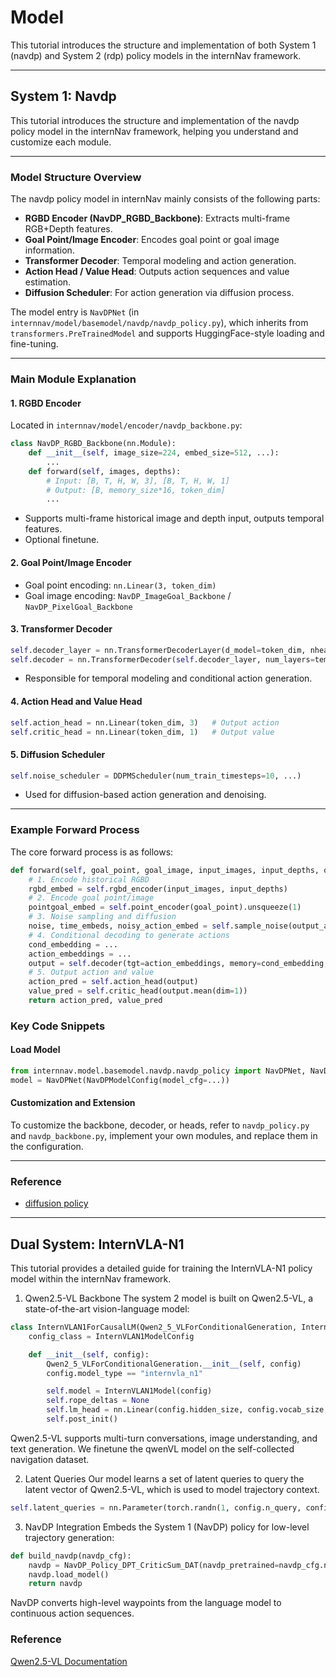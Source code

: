 # Model

This tutorial introduces the structure and implementation of both System 1 (navdp) and System 2 (rdp) policy models in the internNav framework.

---

## System 1: Navdp

<!-- navdp content start -->

This tutorial introduces the structure and implementation of the navdp policy model in the internNav framework, helping you understand and customize each module.

---

### Model Structure Overview

The navdp policy model in internNav mainly consists of the following parts:

- **RGBD Encoder (NavDP_RGBD_Backbone)**: Extracts multi-frame RGB+Depth features.
- **Goal Point/Image Encoder**: Encodes goal point or goal image information.
- **Transformer Decoder**: Temporal modeling and action generation.
- **Action Head / Value Head**: Outputs action sequences and value estimation.
- **Diffusion Scheduler**: For action generation via diffusion process.

The model entry is `NavDPNet` (in `internnav/model/basemodel/navdp/navdp_policy.py`), which inherits from `transformers.PreTrainedModel` and supports HuggingFace-style loading and fine-tuning.

---

### Main Module Explanation

#### 1. RGBD Encoder

Located in `internnav/model/encoder/navdp_backbone.py`:

```python
class NavDP_RGBD_Backbone(nn.Module):
    def __init__(self, image_size=224, embed_size=512, ...):
        ...
    def forward(self, images, depths):
        # Input: [B, T, H, W, 3], [B, T, H, W, 1]
        # Output: [B, memory_size*16, token_dim]
        ...
```

- Supports multi-frame historical image and depth input, outputs temporal features.
- Optional finetune.

#### 2. Goal Point/Image Encoder

- Goal point encoding: `nn.Linear(3, token_dim)`
- Goal image encoding: `NavDP_ImageGoal_Backbone` / `NavDP_PixelGoal_Backbone`

#### 3. Transformer Decoder

```python
self.decoder_layer = nn.TransformerDecoderLayer(d_model=token_dim, nhead=heads, ...)
self.decoder = nn.TransformerDecoder(self.decoder_layer, num_layers=temporal_depth)
```

- Responsible for temporal modeling and conditional action generation.

#### 4. Action Head and Value Head

```python
self.action_head = nn.Linear(token_dim, 3)   # Output action
self.critic_head = nn.Linear(token_dim, 1)   # Output value
```

#### 5. Diffusion Scheduler

```python
self.noise_scheduler = DDPMScheduler(num_train_timesteps=10, ...)
```

- Used for diffusion-based action generation and denoising.

---

### Example Forward Process

The core forward process is as follows:

```python
def forward(self, goal_point, goal_image, input_images, input_depths, output_actions, augment_actions):
    # 1. Encode historical RGBD
    rgbd_embed = self.rgbd_encoder(input_images, input_depths)
    # 2. Encode goal point/image
    pointgoal_embed = self.point_encoder(goal_point).unsqueeze(1)
    # 3. Noise sampling and diffusion
    noise, time_embeds, noisy_action_embed = self.sample_noise(output_actions)
    # 4. Conditional decoding to generate actions
    cond_embedding = ...
    action_embeddings = ...
    output = self.decoder(tgt=action_embeddings, memory=cond_embedding, tgt_mask=self.tgt_mask)
    # 5. Output action and value
    action_pred = self.action_head(output)
    value_pred = self.critic_head(output.mean(dim=1))
    return action_pred, value_pred
```

### Key Code Snippets

#### Load Model

```python
from internnav.model.basemodel.navdp.navdp_policy import NavDPNet, NavDPModelConfig
model = NavDPNet(NavDPModelConfig(model_cfg=...))
```

#### Customization and Extension

To customize the backbone, decoder, or heads, refer to `navdp_policy.py` and `navdp_backbone.py`, implement your own modules, and replace them in the configuration.

---

### Reference
- [diffusion policy](https://github.com/real-stanford/diffusion_policy)

<!-- navdp content end -->

---

## Dual System: InternVLA-N1
This tutorial provides a detailed guide for training the InternVLA-N1 policy model within the internNav framework.

1. Qwen2.5-VL Backbone
The system 2 model is built on Qwen2.5-VL, a state-of-the-art vision-language model:

```python
class InternVLAN1ForCausalLM(Qwen2_5_VLForConditionalGeneration, InternVLAN1MetaForCausalLM):
    config_class = InternVLAN1ModelConfig

    def __init__(self, config):
        Qwen2_5_VLForConditionalGeneration.__init__(self, config)
        config.model_type == "internvla_n1"

        self.model = InternVLAN1Model(config)
        self.rope_deltas = None
        self.lm_head = nn.Linear(config.hidden_size, config.vocab_size, bias=False)
        self.post_init()
```
Qwen2.5-VL supports multi-turn conversations, image understanding, and text generation. We finetune the qwenVL model on the self-collected navigation dataset.

2. Latent Queries
Our model learns a set of latent queries to query the latent vector of Qwen2.5-VL, which is used to model trajectory context.
```python
self.latent_queries = nn.Parameter(torch.randn(1, config.n_query, config.hidden_size))
```

3. NavDP Integration
Embeds the System 1 (NavDP) policy for low-level trajectory generation:

```python
def build_navdp(navdp_cfg):
    navdp = NavDP_Policy_DPT_CriticSum_DAT(navdp_pretrained=navdp_cfg.navdp_pretrained)
    navdp.load_model()
    return navdp
```
NavDP converts high-level waypoints from the language model to continuous action sequences.


### Reference
[Qwen2.5-VL Documentation](https://lmdeploy.readthedocs.io/en/latest/multi_modal/qwen2_5_vl.html)
